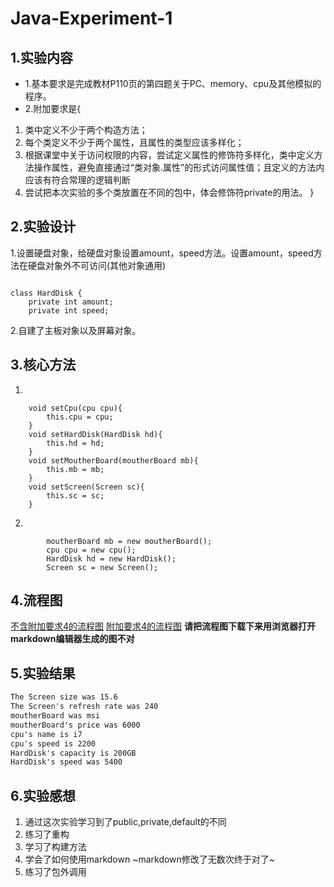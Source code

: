 # Java-Experiment-1
## 1.实验内容
- 1.基本要求是完成教材P110页的第四题关于PC、memory、cpu及其他模拟的程序。
- 2.附加要求是{
 1. 类中定义不少于两个构造方法；
 2. 每个类定义不少于两个属性，且属性的类型应该多样化；
 3. 根据课堂中关于访问权限的内容，尝试定义属性的修饰符多样化，类中定义方法操作属性，避免直接通过“类对象.属性”的形式访问属性值；且定义的方法内应该有符合常理的逻辑判断
 4. 尝试把本次实验的多个类放置在不同的包中，体会修饰符private的用法。
}
## 2.实验设计
1.设置硬盘对象，给硬盘对象设置amount，speed方法。设置amount，speed方法在硬盘对象外不可访问(其他对象通用)
```

class HardDisk {
    private int amount;
    private int speed;

```
2.自建了主板对象以及屏幕对象。
## 3.核心方法
1.
```
    void setCpu(cpu cpu){
        this.cpu = cpu;
    }
    void setHardDisk(HardDisk hd){
        this.hd = hd;
    }
    void setMoutherBoard(moutherBoard mb){
        this.mb = mb;
    }
    void setScreen(Screen sc){
        this.sc = sc;
    }
```
2.
```
        moutherBoard mb = new moutherBoard();
        cpu cpu = new cpu();
        HardDisk hd = new HardDisk();
        Screen sc = new Screen();
```
## 4.流程图
[不含附加要求4的流程图](https://github.com/Emmanuel-true/Java-Experiment-1/blob/main/JAVA-1.html)
[附加要求4的流程图](https://github.com/Emmanuel-true/Java-Experiment-1/blob/main/%E9%99%84%E5%8A%A0%E8%A6%81%E6%B1%824.html)
**请把流程图下载下来用浏览器打开markdown编辑器生成的图不对**
## 5.实验结果
```markdown
The Screen size was 15.6
The Screen's refresh rate was 240
moutherBoard was msi
moutherBoard's price was 6000
cpu's name is i7
cpu's speed is 2200
HardDisk's capacity is 200GB
HardDisk's speed was 5400
```
## 6.实验感想
 1. 通过这次实验学习到了public,private,default的不同
 2. 练习了重构
 3. 学习了构建方法
 4. 学会了如何使用markdown 
 ~markdown修改了无数次终于对了~
 5. 练习了包外调用
 
